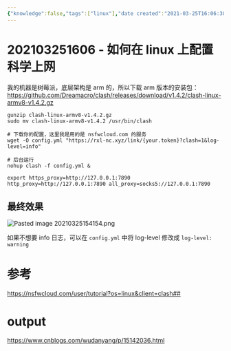 ```yaml
---
{"knowledge":false,"tags":["linux"],"date created":"2021-03-25T16:06:38+08:00","date modified":"2024-04-27T20:32:12+08:00","dg-publish":true,"view-date":"2024-03-12","permalink":"/card/202103251606 - 如何在 linux 上配置科学上网/","dgPassFrontmatter":true,"noteIcon":"2","created":"2021-03-25T16:06:38+08:00","updated":"2024-04-27T20:32:12+08:00"}
---
```



# 202103251606 - 如何在 linux 上配置科学上网

我的机器是树莓派，底层架构是 arm 的，所以下载 arm 版本的安装包：
https://github.com/Dreamacro/clash/releases/download/v1.4.2/clash-linux-armv8-v1.4.2.gz

``` shell
gunzip clash-linux-armv8-v1.4.2.gz
sudo mv clash-linux-armv8-v1.4.2 /usr/bin/clash

# 下载你的配置，这里我是用的是 nsfwcloud.com 的服务
wget -O config.yml "https://rxl-nc.xyz/link/{your.token}?clash=1&log-level=info"

# 后台运行
nohup clash -f config.yml & 

export https_proxy=http://127.0.0.1:7890 http_proxy=http://127.0.0.1:7890 all_proxy=socks5://127.0.0.1:7890
```

## 最终效果

![Pasted image 20210325154154.png](/img/user/attachs/Pasted%20image%2020210325154154.png)

如果不想要 info 日志，可以在 `config.yml` 中将 log-level 修改成 `log-level: warning`

# 参考

https://nsfwcloud.com/user/tutorial?os=linux&client=clash##

# output

https://www.cnblogs.com/wudanyang/p/15142036.html
